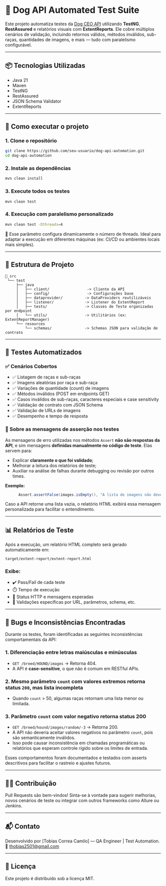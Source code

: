 # 🐶 Dog API Automated Test Suite

Este projeto automatiza testes da [Dog CEO API](https://dog.ceo/dog-api/) utilizando **TestNG**, **RestAssured** e relatórios visuais com **ExtentReports**. Ele cobre múltiplos cenários de validação, incluindo retornos válidos, métodos inválidos, sub-raças, quantidades de imagens, e mais — tudo com paralelismo configurável.

---

## 📦 Tecnologias Utilizadas
- Java 21
- Maven
- TestNG
- RestAssured
- JSON Schema Validator
- ExtentReports

---

## 🚀 Como executar o projeto

### 1. Clone o repositório
```bash
git clone https://github.com/seu-usuario/dog-api-automation.git
cd dog-api-automation
```

### 2. Instale as dependências
```bash
mvn clean install
```

### 3. Execute todos os testes
```bash
mvn clean test
```

### 4. Execução com paralelismo personalizado
```bash
mvn clean test -Dthreads=4
```
🔁 Esse parâmetro configura dinamicamente o número de threads. Ideal para adaptar a execução em diferentes máquinas (ex: CI/CD ou ambientes locais mais simples).

---

## 📂 Estrutura de Projeto
```
📁 src
 └── test
     ├── java
     │   ├── client/                 -> Cliente da API
     │   ├── config/                 -> Configurações base
     │   ├── dataprovider/          -> DataProviders reutilizáveis
     │   ├── listener/              -> Listener do ExtentReport
     │   ├── tests/                 -> Classes de Teste organizadas por endpoint
     │   └── utils/                 -> Utilitários (ex: ExtentReportManager)
     └── resources
         └── schemas/               -> Schemas JSON para validação de contrato
```

---

## 🧪 Testes Automatizados

### ✅ Cenários Cobertos
- ✅ Listagem de raças e sub-raças
- ✅ Imagens aleatórias por raça e sub-raça
- ✅ Variações de quantidade (count) de imagens
- ✅ Métodos inválidos (POST em endpoints GET)
- ✅ Casos inválidos de sub-raças, caracteres especiais e case sensitivity
- ✅ Validação de contrato com JSON Schema
- ✅ Validação de URLs de imagens
- ✅ Desempenho e tempo de resposta

### 🧠 Sobre as mensagens de asserção nos testes
As mensagens de erro utilizadas nos métodos `Assert` **não são respostas da API**, e sim mensagens **definidas manualmente no código de teste**. Elas servem para:

- Explicar **claramente o que foi validado**;
- Melhorar a leitura dos relatórios de teste;
- Auxiliar na análise de falhas durante debugging ou revisão por outros times.

**Exemplo:**
```java
      Assert.assertFalse(images.isEmpty(), "A lista de imagens não deve estar vazia");
```
Caso a API retorne uma lista vazia, o relatório HTML exibirá essa mensagem personalizada para facilitar o entendimento.

---

## 📊 Relatórios de Teste

Após a execução, um relatório HTML completo será gerado automaticamente em:
```
target/extent-report/extent-report.html
```

### Exibe:
- ✔️ Pass/Fail de cada teste
- ⏱️ Tempo de execução
- 📌 Status HTTP e mensagens esperadas
- 🔎 Validações específicas por URL, parâmetros, schema, etc.

---

## 🐞 Bugs e Inconsistências Encontradas

Durante os testes, foram identificadas as seguintes inconsistências comportamentais da API:

### 1. Diferenciação entre letras maiúsculas e minúsculas
- `GET /breed/HOUND/images` → Retorna 404.
- A API é **case-sensitive**, o que não é comum em RESTful APIs.

### 2. Mesmo parâmetro `count` com valores extremos retorna status `200`, mas lista incompleta
- Quando `count` > 50, algumas raças retornam uma lista menor ou limitada.

### 3. Parâmetro `count` com valor negativo retorna status 200
- `GET /breed/hound/images/random/-3` → Retorna 200.
- A API não deveria aceitar valores negativos no parâmetro `count`, pois são semanticamente inválidos.
- Isso pode causar inconsistência em chamadas programáticas ou relatórios que esperam controle rígido sobre os limites de entrada.
    

Esses comportamentos foram documentados e testados com asserts descritivos para facilitar o rastreio e ajustes futuros.

---

## 👨‍💻 Contribuição
Pull Requests são bem-vindos! Sinta-se à vontade para sugerir melhorias, novos cenários de teste ou integrar com outros frameworks como Allure ou Jenkins.

---

## 📬 Contato
Desenvolvido por [Tobias Correa Camilo] — QA Engineer | Test Automation.  
📧 thobias2501@gmail.com

---

## 🏁 Licença
Este projeto é distribuído sob a licença MIT.
